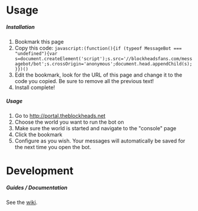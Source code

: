 # Usage
##### Installation
1. Bookmark this page
2. Copy this code:
`javascript:(function(){if (typeof MessageBot === "undefined"){var s=document.createElement('script');s.src='//blockheadsfans.com/messagebot/bot';s.crossOrigin='anonymous';document.head.appendChild(s);}})()`
3. Edit the bookmark, look for the URL of this page and change it to the code you copied. Be sure to remove all the previous text!
4. Install complete!

##### Usage
1. Go to http://portal.theblockheads.net
2. Choose the world you want to run the bot on
3. Make sure the world is started and navigate to the "console" page
4. Click the bookmark
5. Configure as you wish. Your messages will automatically be saved for the next time you open the bot.

# Development
##### Guides / Documentation
See the [wiki](https://github.com/Bibliofile/Blockheads-MessageBot/wiki).
